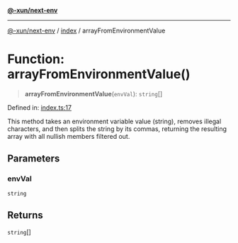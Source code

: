[**@-xun/next-env**](../../README.md)

***

[@-xun/next-env](../../README.md) / [index](../README.md) / arrayFromEnvironmentValue

# Function: arrayFromEnvironmentValue()

> **arrayFromEnvironmentValue**(`envVal`): `string`[]

Defined in: [index.ts:17](https://github.com/Xunnamius/react-utils/blob/b1b45cf09cd5af6593920ea281ef27f4c3efd32f/packages/next-env/src/index.ts#L17)

This method takes an environment variable value (string), removes illegal
characters, and then splits the string by its commas, returning the resulting
array with all nullish members filtered out.

## Parameters

### envVal

`string`

## Returns

`string`[]
